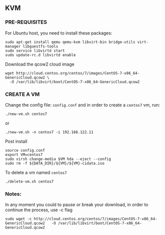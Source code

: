 ## KVM 

### PRE-REQUISITES

For Ubuntu host, you need to install these packages:

```
sudo apt-get install qemu qemu-kvm libvirt-bin bridge-utils virt-manager libguestfs-tools
sudo service libvirtd start
sudo update-rc.d libvirtd enable
```

Download the qcow2 cloud image

```
wget http://cloud.centos.org/centos/7/images/CentOS-7-x86_64-GenericCloud.qcow2 \
  -O /var/lib/libvirt/boot/CentOS-7-x86_64-GenericCloud.qcow2 
```

### CREATE A VM

Change the config file: `config.conf` and in order to create a `centos7` vm, run:
```
./new-vm.sh centos7
```
or
```
./new-vm.sh -n centos7 -i 192.168.122.11
```

Post install
```
source config.conf
export VM=centos7
sudo virsh change-media $VM hda --eject --config
sudo rm -f ${DATA_DIR}/${VM}/${VM}-cidata.iso
```

To delete a vm named `centos7`
```
./delete-vm.sh centos7
```


### Notes:

In any moment you could to pause or break your download, in order to continue the process, use -c flag

```
sudo wget -c http://cloud.centos.org/centos/7/images/CentOS-7-x86_64-GenericCloud.qcow2   -O /var/lib/libvirt/boot/CentOS-7-x86_64-GenericCloud.qcow2
```
